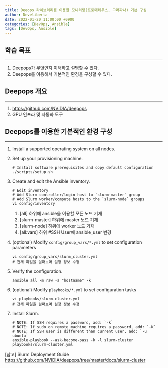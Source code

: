 ```yaml
---
title: Deeops 라이브러리를 이용한 모니터링(프로메테우스, 그라파나) 기본 구성
author: Develiberta
date: 2022-01-20 11:00:00 +0900
categories: [DevOps, Ansible]
tags: [DevOps, Ansible]
---
```



## 학습 목표
---
1. Deepops가 무엇인지 이해하고 설명할 수 있다.
2. Deepops를 이용해서 기본적인 환경을 구성할 수 있다.

## Deepops 개요
---
1. https://github.com/NVIDIA/deepops
2. GPU 인프라 및 자동화 도구

## Deepops를 이용한 기본적인 환경 구성
---
1. Install a supported operating system on all nodes.

2. Set up your provisioning machine.
	```shell
	# Install software prerequisites and copy default configuration
	./scripts/setup.sh
	```

3. Create and edit the Ansible inventory.
	```shell
	# Edit inventory
	# Add Slurm controller/login host to `slurm-master` group
	# Add Slurm worker/compute hosts to the `slurm-node` groups
	vi config/inventory
	```
	1. [all] 하위에 ansible을 이용할 모든 노드 기재
	2. [slurm-master] 하위에 master 노드 기재
	3. [slurm-node] 하위에 worker 노드 기재
	4. [all:vars] 하위 #SSH User에 ansible_user 변경

4. (optional) Modify `config/group_vars/*.yml` to set configuration parameters
	```shell
	vi config/group_vars/slurm_cluster.yml
	# 전체 파일을 살펴보며 설정 정보 수정
	```

5. Verify the configuration.
	```shell
	ansible all -m raw -a "hostname" -k
	```

6. (optional) Modify `playbooks/*.yml` to set configuration tasks
	```shell
	vi playbooks/slurm-cluster.yml
	# 전체 파일을 살펴보며 설정 정보 수정
	```

7. Install Slurm.
	```shell
	# NOTE: If SSH requires a password, add: `-k`
	# NOTE: If sudo on remote machine requires a password, add: `-K`
	# NOTE: If SSH user is different than current user, add: `-u ubuntu`
	ansible-playbook --ask-become-pass -k -l slurm-cluster playbooks/slurm-cluster.yml
	```

[참고]
Slurm Deployment Guide
https://github.com/NVIDIA/deepops/tree/master/docs/slurm-cluster
